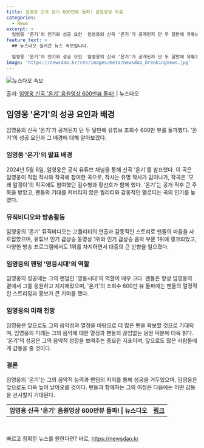 ```yaml
---
title: 임영웅 신곡 온기 600만뷰 돌파! 음원영상 무료
categories:
  - News
excerpt: >
  임영웅 '온기'의 인기와 성공 요인  임영웅의 신곡 '온기'가 공개된지 단 두 달만에 유튜브 조회수 600만…
feature_text: >
  ## 뉴스다오 실시간 뉴스 속보입니다.

  임영웅 '온기'의 인기와 성공 요인  임영웅의 신곡 '온기'가 공개된지 단 두 달만에 유튜브 조회수 600만…
image: 'https://newsdao.kr/res/images/meta/newsdao_breakingnews.jpg'
---
```


![뉴스다오 속보](https://newsdao.kr/res/images/meta/newsdao_breakingnews.jpg)

<p>출처: <a href="https://newsdao.kr/4613" rel="dofollow">임영웅 신곡 '온기' 음원영상 600만뷰 돌파!</a> | 뉴스다오</p>

<h2 data-ke-size="size26">임영웅 '온기'의 성공 요인과 배경</h2>
<p data-ke-size="size16">임영웅의 신곡 '온기'가 공개된지 단 두 달만에 유튜브 조회수 600만 뷰를 돌파했다. '온기'의 성공 요인과 그 배경에 대해 알아보겠다.</p>

<h3>임영웅 '온기'의 발표 배경</h3>
<p data-ke-size="size16">2024년 5월 6일, 임영웅은 공식 유튜브 채널을 통해 신곡 '온기'를 발표했다. 이 곡은 임영웅이 직접 작사와 작곡에 참여한 곡으로, 작사는 유명 작사가 김이나가, 작곡은 '모래 알갱이'의 작곡에도 참여했던 김수형과 황선호가 함께 했다. '온기'는 공개 직후 큰 주목을 받았고, 팬들의 기대를 저버리지 않은 퀄리티와 감동적인 멜로디는 곡의 인기를 높였다.</p>

<h3>뮤직비디오와 방송활동</h3>
<p data-ke-size="size16">임영웅의 '온기' 뮤직비디오는 고퀄리티의 연출과 감동적인 스토리로 팬들의 마음을 사로잡았으며, 유튜브 인기 급상승 동영상 1위와 인기 급상승 음악 부문 1위에 랭크되었고, 다양한 방송 프로그램에서도 1위를 차지하면서 대중의 큰 반향을 일으켰다.</p>

<h3>임영웅의 팬덤 '영웅시대'의 역할</h3>
<p data-ke-size="size16">임영웅의 성공에는 그의 팬덤인 '영웅시대'의 역할이 매우 크다. 팬들은 항상 임영웅의 곁에서 그를 응원하고 지지해왔으며, '온기'의 조회수 600만 뷰 돌파에는 팬들의 열정적인 스트리밍과 홍보가 큰 기여를 했다.</p>

<h3>임영웅의 미래 전망</h3>
<p data-ke-size="size16">임영웅은 앞으로도 그의 음악성과 열정을 바탕으로 더 많은 팬을 확보할 것으로 기대되며, 임영웅의 미래는 그의 음악에 대한 열정과 팬들의 끊임없는 응원 덕분에 더욱 밝다. '온기'의 성공은 그의 음악적 성장을 보여주는 중요한 지표이며, 앞으로도 많은 사람들에게 감동을 줄 것이다.</p>

<h3>결론</h3>
<p data-ke-size="size16">임영웅의 '온기'는 그의 음악적 능력과 팬덤의 지지를 통해 성공을 거두었으며, 임영웅은 앞으로도 더욱 높이 날아오를 것이다. 팬들과 함께하는 그의 여정은 다음에는 어떤 감동을 선사할지 기대된다.</p>

<table>
  <tbody>
    <tr>
      <td style="text-align: center; height: 17px;"><b>임영웅 신곡 '온기' 음원영상 600만뷰 돌파! | 뉴스다오</b></td>
      <td style="text-align: center; height: 17px;"><b><a href="https://newsdao.kr/4613">링크</a></b></td>
    </tr>
  </tbody>
</table>
<p data-ke-size="size16">&nbsp;</p> 

빠르고 정확한 뉴스를 원한다면? 바로, <a href="https://newsdao.kr" rel="dofollow">https://newsdao.kr</a>


    
